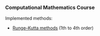 ### Computational Mathematics Course
Implemented methods: 
* [Runge–Kutta methods](https://en.wikipedia.org/wiki/Runge%E2%80%93Kutta_methods) (1th to 4th order) 
